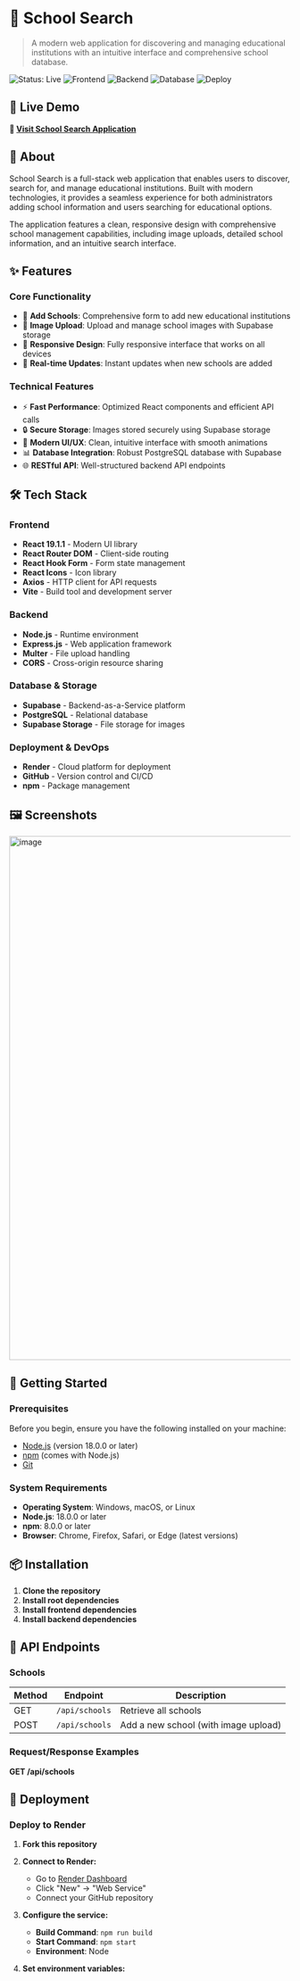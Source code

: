 # 🏫 School Search

> A modern web application for discovering and managing educational institutions with an intuitive interface and comprehensive school database.

![Status: Live](https://img.shields.io/badge/Status-Live-brightgreen)
![Frontend](https://img.shields.io/badge/Frontend-React-61DAFB?logo=react)
![Backend](https://img.shields.io/badge/Backend-Node.js-339933?logo=node.js)
![Database](https://img.shields.io/badge/Database-Supabase-3ECF8E?logo=supabase)
![Deploy](https://img.shields.io/badge/Deployed%20on-Render-46E3B7)

## 🌟 Live Demo

**🔗 [Visit School Search Application](https://schoolsearch-kqy9.onrender.com/)**


## 🎯 About

School Search is a full-stack web application that enables users to discover, search for, and manage educational institutions. Built with modern technologies, it provides a seamless experience for both administrators adding school information and users searching for educational options.

The application features a clean, responsive design with comprehensive school management capabilities, including image uploads, detailed school information, and an intuitive search interface.

## ✨ Features

### Core Functionality
- 🏫 **Add Schools**: Comprehensive form to add new educational institutions
- 📸 **Image Upload**: Upload and manage school images with Supabase storage
- 📱 **Responsive Design**: Fully responsive interface that works on all devices
- 🚀 **Real-time Updates**: Instant updates when new schools are added

### Technical Features
- ⚡ **Fast Performance**: Optimized React components and efficient API calls
- 🔒 **Secure Storage**: Images stored securely using Supabase storage
- 🎨 **Modern UI/UX**: Clean, intuitive interface with smooth animations
- 📊 **Database Integration**: Robust PostgreSQL database with Supabase
- 🌐 **RESTful API**: Well-structured backend API endpoints

## 🛠️ Tech Stack

### Frontend
- **React 19.1.1** - Modern UI library
- **React Router DOM** - Client-side routing
- **React Hook Form** - Form state management
- **React Icons** - Icon library
- **Axios** - HTTP client for API requests
- **Vite** - Build tool and development server

### Backend
- **Node.js** - Runtime environment
- **Express.js** - Web application framework
- **Multer** - File upload handling
- **CORS** - Cross-origin resource sharing

### Database & Storage
- **Supabase** - Backend-as-a-Service platform
- **PostgreSQL** - Relational database
- **Supabase Storage** - File storage for images

### Deployment & DevOps
- **Render** - Cloud platform for deployment
- **GitHub** - Version control and CI/CD
- **npm** - Package management

## 🖼️ Screenshots

<img width="1857" height="939" alt="image" src="https://github.com/user-attachments/assets/8117242f-0d12-4e54-af7e-37e53b22c8b7" />

## 🚀 Getting Started

### Prerequisites

Before you begin, ensure you have the following installed on your machine:

- [Node.js](https://nodejs.org/) (version 18.0.0 or later)
- [npm](https://www.npmjs.com/) (comes with Node.js)
- [Git](https://git-scm.com/)

### System Requirements

- **Operating System**: Windows, macOS, or Linux
- **Node.js**: 18.0.0 or later
- **npm**: 8.0.0 or later
- **Browser**: Chrome, Firefox, Safari, or Edge (latest versions)

## 📦 Installation

1. **Clone the repository**
2. **Install root dependencies** 
3. **Install frontend dependencies**  
4. **Install backend dependencies**



## 🔌 API Endpoints

### Schools

| Method | Endpoint | Description |
|--------|----------|-------------|
| GET | `/api/schools` | Retrieve all schools |
| POST | `/api/schools` | Add a new school (with image upload) |

### Request/Response Examples

**GET /api/schools**


## 🚀 Deployment

### Deploy to Render

1. **Fork this repository**

2. **Connect to Render:**
   - Go to [Render Dashboard](https://dashboard.render.com/)
   - Click "New" → "Web Service"
   - Connect your GitHub repository

3. **Configure the service:**
   - **Build Command**: `npm run build`
   - **Start Command**: `npm start`
   - **Environment**: Node

4. **Set environment variables:**





